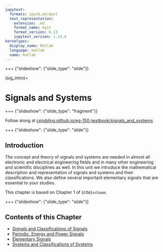 ```yaml
---
jupytext:
  formats: ipynb,md:myst
  text_representation:
    extension: .md
    format_name: myst
    format_version: 0.13
    jupytext_version: 1.14.4
kernelspec:
  display_name: Matlab
  language: matlab
  name: matlab
---
```


+++ {"slideshow": {"slide_type": "slide"}}

(sig_intro)=
# Signals and Systems

+++ {"slideshow": {"slide_type": "fragment"}}

Follow along at [cpjobling.github.io/eg-150-textbook/signals_and_systems](https://cpjobling.github.io/eg-150-textbook/signals_and_systems)

+++ {"slideshow": {"slide_type": "slide"}}

## Introduction

The concept and theory of signals and systems are needed in almost all electronic and electrical engineering fields and in many other engineering and scientific disciplines as well. In this unit we introduce the mathematical description and representation of signals and systems and their classifications. We also define several important elementary signals that are essential to your studies.

This chapter is based on Chapter 1 of {cite}`schaum`.

+++ {"slideshow": {"slide_type": "slide"}}

## Contents of this Chapter

* [Signals and Classifications of Signals](signals/index.md)
* [Periodic, Energy and Power Signals](signals/pep_signals.md)
* [Elementary Signals](elementary_signals/index.md)
* [Systems and Classifications of Systems](systems/index.md)
